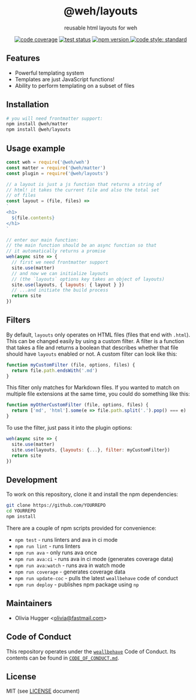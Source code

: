 <h1 align="center">
  @weh/layouts
</h1>

<p align="center">
  reusable html layouts for weh
</p>

<p align="center">
  <!-- code coverage -->
  <a href="https://codecov.io/gh/wehjs/layouts"><img src="https://img.shields.io/codecov/c/github/wehjs/layouts.svg?style=flat-square"
  alt="code coverage"></a>
  <!-- travis ci -->
  <a href="https://travis-ci.org/wehjs/layouts"><img src="https://img.shields.io/travis/wehjs/layouts.svg?style=flat-square"
  alt="test status"></a>
  <!-- npm version -->
  <a href="https://npmjs.org/package/@weh/layouts">
    <img src="https://img.shields.io/npm/v/@weh/layouts.svg?style=flat-square"
      alt="npm version" />
  </a>
  <!-- code style -->
  <a href="https://github.com/feross/standard"><img src="https://img.shields.io/badge/code%20style-standard-blue.svg?style=flat-square"
  alt="code style: standard"></a>
</p>

## Features

- Powerful templating system
- Templates are just JavaScript functions!
- Ability to perform templating on a subset of files

## Installation

```sh
# you will need frontmatter support:
npm install @weh/matter
npm install @weh/layouts
```

## Usage example

```js
const weh = require('@weh/weh')
const matter = require('@weh/matter')
const plugin = require('@weh/layouts')

// a layout is just a js function that returns a string of
// html! it takes the current file and also the total set
// of files
const layout = (file, files) =>
`
<h1>
  ${file.contents}
</h1>
`

// enter our main function:
// the main function should be an async function so that
// it automatically returns a promise
weh(async site => {
  // first we need frontmatter support
  site.use(matter)
  // and now we can initialize layouts
  // (the `layouts` options key takes an object of layouts)
  site.use(layouts, { layouts: { layout } })
  // ...and initiate the build process
  return site
})
```

## Filters

By default, `layouts` only operates on HTML files (files that end with `.html`).
This can be changed easily by using a custom filter. A filter is a function that
takes a file and returns a boolean that describes whether that file should have
`layouts` enabled or not. A custom filter can look like this:

```js
function myCustomFilter (file, options, files) {
  return file.path.endsWith('.md')
}
```

This filter only matches for Markdown files. If you wanted to match on multiple file
extensions at the same time, you could do something like this:

```js
function myOtherCustomFilter (file, options, files) {
  return ['md', 'html'].some(e => file.path.split('.').pop() === e)
}
```

To use the filter, just pass it into the plugin options:

```js
weh(async site => {
  site.use(matter)
  site.use(layouts, {layouts: {...}, filter: myCustomFilter})
  return site
})
```

## Development

To work on this repository, clone it and install the npm dependencies:

```sh
git clone https://github.com/YOURREPO
cd YOURREPO
npm install
```

There are a couple of npm scripts provided for convenience:

- `npm test` - runs linters and ava in ci mode
- `npm run lint` - runs linters
- `npm run ava` - only runs ava once
- `npm run ava:ci` - runs ava in ci mode (generates coverage data)
- `npm run ava:watch` - runs ava in watch mode
- `npm run coverage` - generates coverage data
- `npm run update-coc` - pulls the latest `weallbehave` code of conduct
- `npm run deploy` - publishes npm package using `np`

## Maintainers

- Olivia Hugger <[olivia@fastmail.com](mailto:olivia@fastmail.com)>

## Code of Conduct

This repository operates under the [`weallbehave`](https://github.com/wealljs/weallbehave) Code of Conduct. Its contents can be found in [`CODE_OF_CONDUCT.md`](CODE_OF_CONDUCT.md).

## License

MIT (see [LICENSE](LICENSE) document)

